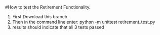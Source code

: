 #How to test the Retirement Functionality. 

1. First Download this branch.
2. Then in the command line enter: python -m unittest retirement_test.py
3. results should indicate that all 3 tests passed
